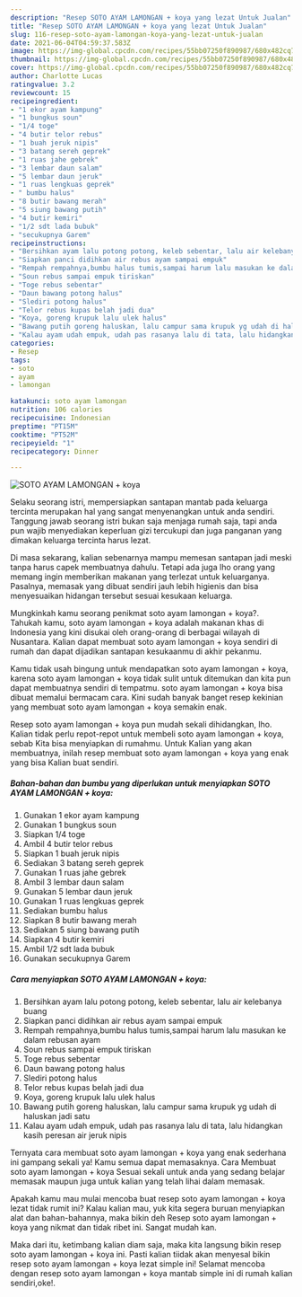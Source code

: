 ```yaml
---
description: "Resep SOTO AYAM LAMONGAN + koya yang lezat Untuk Jualan"
title: "Resep SOTO AYAM LAMONGAN + koya yang lezat Untuk Jualan"
slug: 116-resep-soto-ayam-lamongan-koya-yang-lezat-untuk-jualan
date: 2021-06-04T04:59:37.583Z
image: https://img-global.cpcdn.com/recipes/55bb07250f890987/680x482cq70/soto-ayam-lamongan-koya-foto-resep-utama.jpg
thumbnail: https://img-global.cpcdn.com/recipes/55bb07250f890987/680x482cq70/soto-ayam-lamongan-koya-foto-resep-utama.jpg
cover: https://img-global.cpcdn.com/recipes/55bb07250f890987/680x482cq70/soto-ayam-lamongan-koya-foto-resep-utama.jpg
author: Charlotte Lucas
ratingvalue: 3.2
reviewcount: 15
recipeingredient:
- "1 ekor ayam kampung"
- "1 bungkus soun"
- "1/4 toge"
- "4 butir telor rebus"
- "1 buah jeruk nipis"
- "3 batang sereh geprek"
- "1 ruas jahe gebrek"
- "3 lembar daun salam"
- "5 lembar daun jeruk"
- "1 ruas lengkuas geprek"
- " bumbu halus"
- "8 butir bawang merah"
- "5 siung bawang putih"
- "4 butir kemiri"
- "1/2 sdt lada bubuk"
- "secukupnya Garem"
recipeinstructions:
- "Bersihkan ayam lalu potong potong, keleb sebentar, lalu air kelebanya buang"
- "Siapkan panci didihkan air rebus ayam sampai empuk"
- "Rempah rempahnya,bumbu halus tumis,sampai harum lalu masukan ke dalam rebusan ayam"
- "Soun rebus sampai empuk tiriskan"
- "Toge rebus sebentar"
- "Daun bawang potong halus"
- "Slediri potong halus"
- "Telor rebus kupas belah jadi dua"
- "Koya, goreng krupuk lalu ulek halus"
- "Bawang putih goreng haluskan, lalu campur sama krupuk yg udah di haluskan jadi satu"
- "Kalau ayam udah empuk, udah pas rasanya lalu di tata, lalu hidangkan kasih peresan air jeruk nipis"
categories:
- Resep
tags:
- soto
- ayam
- lamongan

katakunci: soto ayam lamongan 
nutrition: 106 calories
recipecuisine: Indonesian
preptime: "PT15M"
cooktime: "PT52M"
recipeyield: "1"
recipecategory: Dinner

---
```



![SOTO AYAM LAMONGAN + koya](https://img-global.cpcdn.com/recipes/55bb07250f890987/680x482cq70/soto-ayam-lamongan-koya-foto-resep-utama.jpg)

Selaku seorang istri, mempersiapkan santapan mantab pada keluarga tercinta merupakan hal yang sangat menyenangkan untuk anda sendiri. Tanggung jawab seorang istri bukan saja menjaga rumah saja, tapi anda pun wajib menyediakan keperluan gizi tercukupi dan juga panganan yang dimakan keluarga tercinta harus lezat.

Di masa  sekarang, kalian sebenarnya mampu memesan santapan jadi meski tanpa harus capek membuatnya dahulu. Tetapi ada juga lho orang yang memang ingin memberikan makanan yang terlezat untuk keluarganya. Pasalnya, memasak yang dibuat sendiri jauh lebih higienis dan bisa menyesuaikan hidangan tersebut sesuai kesukaan keluarga. 



Mungkinkah kamu seorang penikmat soto ayam lamongan + koya?. Tahukah kamu, soto ayam lamongan + koya adalah makanan khas di Indonesia yang kini disukai oleh orang-orang di berbagai wilayah di Nusantara. Kalian dapat membuat soto ayam lamongan + koya sendiri di rumah dan dapat dijadikan santapan kesukaanmu di akhir pekanmu.

Kamu tidak usah bingung untuk mendapatkan soto ayam lamongan + koya, karena soto ayam lamongan + koya tidak sulit untuk ditemukan dan kita pun dapat membuatnya sendiri di tempatmu. soto ayam lamongan + koya bisa dibuat memalui bermacam cara. Kini sudah banyak banget resep kekinian yang membuat soto ayam lamongan + koya semakin enak.

Resep soto ayam lamongan + koya pun mudah sekali dihidangkan, lho. Kalian tidak perlu repot-repot untuk membeli soto ayam lamongan + koya, sebab Kita bisa menyiapkan di rumahmu. Untuk Kalian yang akan membuatnya, inilah resep membuat soto ayam lamongan + koya yang enak yang bisa Kalian buat sendiri.

<!--inarticleads1-->

##### Bahan-bahan dan bumbu yang diperlukan untuk menyiapkan SOTO AYAM LAMONGAN + koya:

1. Gunakan 1 ekor ayam kampung
1. Gunakan 1 bungkus soun
1. Siapkan 1/4 toge
1. Ambil 4 butir telor rebus
1. Siapkan 1 buah jeruk nipis
1. Sediakan 3 batang sereh geprek
1. Gunakan 1 ruas jahe gebrek
1. Ambil 3 lembar daun salam
1. Gunakan 5 lembar daun jeruk
1. Gunakan 1 ruas lengkuas geprek
1. Sediakan  bumbu halus
1. Siapkan 8 butir bawang merah
1. Sediakan 5 siung bawang putih
1. Siapkan 4 butir kemiri
1. Ambil 1/2 sdt lada bubuk
1. Gunakan secukupnya Garem




<!--inarticleads2-->

##### Cara menyiapkan SOTO AYAM LAMONGAN + koya:

1. Bersihkan ayam lalu potong potong, keleb sebentar, lalu air kelebanya buang
1. Siapkan panci didihkan air rebus ayam sampai empuk
1. Rempah rempahnya,bumbu halus tumis,sampai harum lalu masukan ke dalam rebusan ayam
1. Soun rebus sampai empuk tiriskan
1. Toge rebus sebentar
1. Daun bawang potong halus
1. Slediri potong halus
1. Telor rebus kupas belah jadi dua
1. Koya, goreng krupuk lalu ulek halus
1. Bawang putih goreng haluskan, lalu campur sama krupuk yg udah di haluskan jadi satu
1. Kalau ayam udah empuk, udah pas rasanya lalu di tata, lalu hidangkan kasih peresan air jeruk nipis




Ternyata cara membuat soto ayam lamongan + koya yang enak sederhana ini gampang sekali ya! Kamu semua dapat memasaknya. Cara Membuat soto ayam lamongan + koya Sesuai sekali untuk anda yang sedang belajar memasak maupun juga untuk kalian yang telah lihai dalam memasak.

Apakah kamu mau mulai mencoba buat resep soto ayam lamongan + koya lezat tidak rumit ini? Kalau kalian mau, yuk kita segera buruan menyiapkan alat dan bahan-bahannya, maka bikin deh Resep soto ayam lamongan + koya yang nikmat dan tidak ribet ini. Sangat mudah kan. 

Maka dari itu, ketimbang kalian diam saja, maka kita langsung bikin resep soto ayam lamongan + koya ini. Pasti kalian tiidak akan menyesal bikin resep soto ayam lamongan + koya lezat simple ini! Selamat mencoba dengan resep soto ayam lamongan + koya mantab simple ini di rumah kalian sendiri,oke!.

